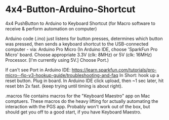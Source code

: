 # 4x4-Button-Arduino-Shortcut
4x4 PushButton to Arduino to Keyboard Shortcut (for Macro software to receive &amp; perform automation on computer)

Arduino code (.ino) just listens for button presses, determines which button was pressed, then sends a keyboard shortcut to the USB-connected computer - via: Arduino Pro Micro (In Arduino IDE, choose 'SparkFun Pro Micro' board. Choose appropriate 3.3V (clk: 8MHz) or 5V (clk: 16MHz) Processor. [I'm currently using 5V.] Choose Port.)

If can't see Port in Arduino IDE:
https://learn.sparkfun.com/tutorials/pro-micro--fio-v3-hookup-guide/troubleshooting-and-faq
In Short: hook up a reset button. Plug in board. In Arduino IDE click upload, then ~1 sec later, hit reset btn 2x fast. (keep trying until timing is about right).

.macros file contains macros for the "Keyboard Maestro" app on Mac comptuers. These macros do the heavy lifting for actually automating the interaction with the PGS app. Probably won't work out of the box, but should get you off to a good start, if you have Keyboard Maestro.
